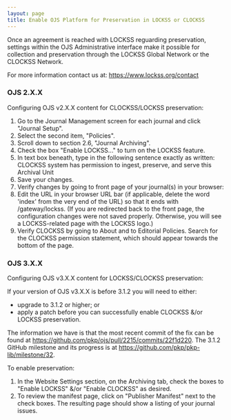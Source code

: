 ```yaml
---
layout: page
title: Enable OJS Platform for Preservation in LOCKSS or CLOCKSS
---
```


Once an agreement is reached with LOCKSS reguarding preservation, settings within the OJS Administrative 
interface make it possible for collection and preservation through the 
LOCKSS Global Network or the CLOCKSS Network.

For more information contact us at: <a href="https://www.lockss.org/contact">https://www.lockss.org/contact</a>

### OJS 2.X.X

Configuring OJS v2.X.X content for CLOCKSS/LOCKSS preservation:

1. Go to the Journal Management screen for each journal and click "Journal Setup".
2. Select the second item, "Policies".
3. Scroll down to section 2.6, "Journal Archiving".
4. Check the box "Enable LOCKSS..." to turn on the LOCKSS feature.
5. In text box beneath, type in the following sentence exactly as written: CLOCKSS system has permission to 
ingest, preserve, and serve this Archival Unit
6. Save your changes.
7. Verify changes by going to front page of your journal(s) in your browser:
8. Edit the URL in your browser URL bar (if applicable, delete the word 'index' from the very end of the 
URL) so that it ends with /gateway/lockss. (If you are redirected back to the front page, the configuration changes 
were not saved properly. Otherwise, you will see a LOCKSS-related page with the LOCKSS logo.)
9. Verify CLOCKSS by going to About and to Editorial Policies. Search for the CLOCKSS permission statement, 
which should appear towards the bottom of the page.


### OJS 3.X.X

Configuring OJS v3.X.X content for LOCKSS/CLOCKSS preservation:

If your version of OJS v3.X.X is before 3.1.2 you will need to either:

* upgrade to 3.1.2 or higher; or
* apply a patch before you can successfully enable CLOCKSS &/or LOCKSS preservation.

The information we have is that the most recent commit of the fix can be found at 
https://github.com/pkp/ojs/pull/2215/commits/22f1d220. The 3.1.2 GitHub milestone and its progress is at 
https://github.com/pkp/pkp-lib/milestone/32.

To enable preservation:
1. In the Website Settings section, on the Archiving tab, check the boxes to "Enable LOCKSS" &/or "Enable 
CLOCKSS" as desired.
2. To review the manifest page, click on "Publisher Manifest" next to the check boxes. The resulting page 
should show a listing of your journal issues.
